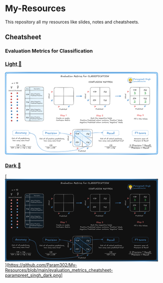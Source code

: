 # My-Resources
This repository all my resources like slides, notes and cheatsheets.

## Cheatsheet
### Evaluation Metrics for Classification
### [Light 🔗](https://github.com/Param302/My-Resources/blob/main/evaluation_metrics_cheatsheet-parampreet_singh.png)
[![light version](https://github.com/Param302/My-Resources/blob/main/evaluation_metrics_cheatsheet-parampreet_singh.png)](https://github.com/Param302/My-Resources/blob/main/evaluation_metrics_cheatsheet-parampreet_singh.png)

### [Dark 🔗](https://github.com/Param302/My-Resources/blob/main/evaluation_metrics_cheatsheet-parampreet_singh_dark.png)
[![dark version](https://github.com/Param302/My-Resources/blob/main/evaluation_metrics_cheatsheet-parampreet_singh_dark.png)](https://github.com/Param302/My-Resources/blob/main/evaluation_metrics_cheatsheet-parampreet_singh_dark.png]
